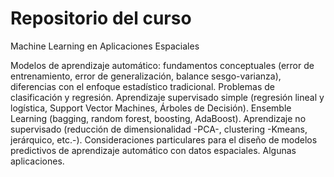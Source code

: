 # Repositorio del curso 

Machine Learning en Aplicaciones Espaciales


Modelos de aprendizaje automático: fundamentos conceptuales (error de entrenamiento, error de generalización, balance sesgo-varianza), diferencias con el enfoque estadístico tradicional. Problemas de clasificación y regresión. Aprendizaje supervisado simple (regresión lineal y logística, Support Vector Machines, Árboles de Decisión). Ensemble Learning (bagging, random forest, boosting, AdaBoost). Aprendizaje no supervisado (reducción de dimensionalidad -PCA-, clustering -Kmeans, jerárquico, etc.-). Consideraciones particulares para el diseño de modelos predictivos de aprendizaje automático con datos espaciales. Algunas aplicaciones.
